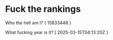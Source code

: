 # Fuck the rankings

Who the hell am I?
{ 15833448 }

What fucking year is it?
[ 2025-03-15T04:13:20Z ]

